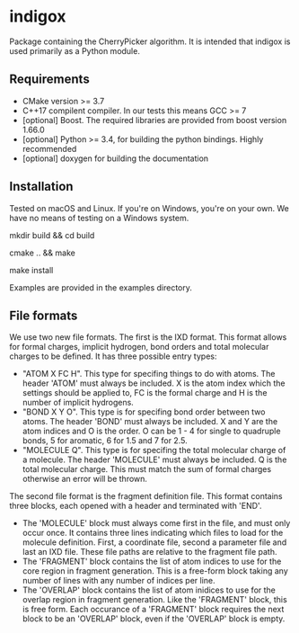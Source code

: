 # indigox

Package containing the CherryPicker algorithm. It is intended that indigox is used primarily as a Python module.

## Requirements
- CMake version >= 3.7
- C++17 compilent compiler. In our tests this means GCC >= 7
- [optional] Boost. The required libraries are provided from boost version 1.66.0
- [optional] Python >= 3.4, for building the python bindings. Highly recommended
- [optional] doxygen for building the documentation

## Installation
Tested on macOS and Linux. If you're on Windows, you're on your own. We have no means of testing on a Windows system.

mkdir build && cd build

cmake .. && make

make install

Examples are provided in the examples directory.

## File formats

We use two new file formats. The first is the IXD format. This format allows for formal charges, implicit hydrogen, bond orders and total molecular charges to be defined. It has three possible entry types:
- "ATOM  X  FC  H". This type for specifing things to do with atoms. The header 'ATOM' must always be included. X is the atom index which the settings should be applied to, FC is the formal charge and H is the number of implicit hydrogens.
- "BOND  X  Y  O". This type is for specifing bond order between two atoms. The header 'BOND' must always be included. X and Y are the atom indices and O is the order. O can be 1 - 4 for single to quadruple bonds, 5 for aromatic, 6 for 1.5 and 7 for 2.5.
- "MOLECULE  Q". This type is for specifing the total molecular charge of a molecule. The header 'MOLECULE' must always be included. Q is the total molecular charge. This must match the sum of formal charges otherwise an error will be thrown.

The second file format is the fragment definition file. This format contains three blocks, each opened with a header and terminated with 'END'.
- The 'MOLECULE' block must always come first in the file, and must only occur once. It contains three lines indicating which files to load for the molecule definition. First, a coordinate file, second a parameter file and last an IXD file. These file paths are relative to the fragment file path.
- The 'FRAGMENT' block contains the list of atom indices to use for the core region in fragment generation. This is a free-form block taking any number of lines with any number of indices per line.
- The 'OVERLAP' block contains the list of atom inidices to use for the overlap region in fragment generation. Like the 'FRAGMENT' block, this is free form. Each occurance of a 'FRAGMENT' block requires the next block to be an 'OVERLAP' block, even if the 'OVERLAP' block is empty.

